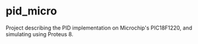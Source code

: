 # pid_micro
Project describing the PID implementation on Microchip's PIC18F1220, and simulating using Proteus 8.
